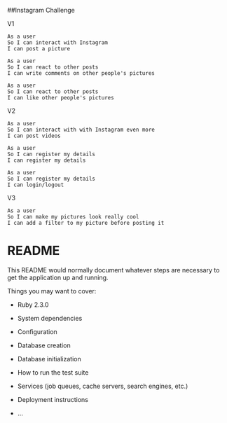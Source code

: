 ##Instagram Challenge

V1
```
As a user
So I can interact with Instagram
I can post a picture
```
```
As a user
So I can react to other posts
I can write comments on other people's pictures
```
```
As a user
So I can react to other posts
I can like other people's pictures
```

V2

```
As a user
So I can interact with with Instagram even more
I can post videos
```
```
As a user
So I can register my details
I can register my details
```
```
As a user
So I can register my details
I can login/logout
```

V3
```
As a user
So I can make my pictures look really cool
I can add a filter to my picture before posting it
```

# README

This README would normally document whatever steps are necessary to get the
application up and running.

Things you may want to cover:

* Ruby 2.3.0

* System dependencies

* Configuration

* Database creation

* Database initialization

* How to run the test suite

* Services (job queues, cache servers, search engines, etc.)

* Deployment instructions

* ...
